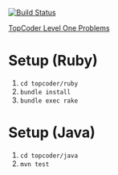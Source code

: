 [![Build Status](https://travis-ci.org/erichaase/topcoder.svg?branch=master)](https://travis-ci.org/erichaase/topcoder)

[TopCoder Level One Problems](http://community.topcoder.com/tc?module=ProblemArchive&sc=6&sd=desc&maxd2s=&div2l=&cat=&div1l=1&class=&wr=&mind2s=&mind1s=&maxd1s=)

# Setup (Ruby)
1. `cd topcoder/ruby`
2. `bundle install`
3. `bundle exec rake`

# Setup (Java)
1. `cd topcoder/java`
2. `mvn test`
